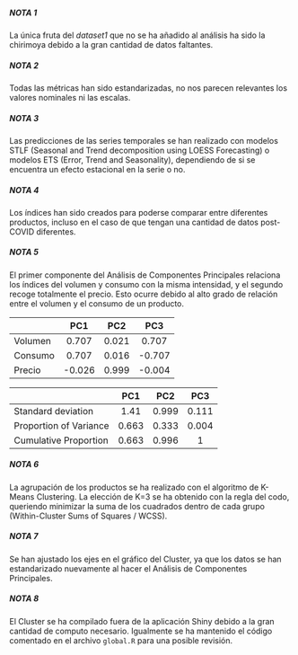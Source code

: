 ##### NOTA 1

La única fruta del *dataset1* que no se ha añadido al análisis ha sido la chirimoya debido a la gran cantidad de datos faltantes.

##### NOTA 2

Todas las métricas han sido estandarizadas, no nos parecen relevantes los valores nominales ni las escalas.

##### NOTA 3

Las predicciones de las series temporales se han realizado con modelos STLF (Seasonal and Trend decomposition using LOESS Forecasting) o modelos ETS (Error, Trend and Seasonality), dependiendo de si se encuentra un efecto estacional en la serie o no.

##### NOTA 4

Los índices han sido creados para poderse comparar entre diferentes productos, incluso en el caso de que tengan una cantidad de datos post-COVID diferentes.

##### NOTA 5

El primer componente del Análisis de Componentes Principales relaciona los índices del volumen y consumo con la misma intensidad, y el segundo recoge totalmente el precio. Esto ocurre debido al alto grado de relación entre el volumen y el consumo de un producto.

|         | PC1     | PC2   | PC3     |
|---------|:-------:|:-----:|:-------:|
|Volumen  | 0.707   | 0.021 | 0.707   |
|Consumo  | 0.707   | 0.016 | -0.707  |
|Precio   | -0.026  | 0.999 | -0.004  |

|                       | PC1   | PC2   | PC3   |
|-----------------------|:-----:|:-----:|:-----:|
|Standard deviation     | 1.41  | 0.999 | 0.111 |
|Proportion of Variance | 0.663 | 0.333 | 0.004 |
|Cumulative Proportion  | 0.663 | 0.996 | 1     |

##### NOTA 6

La agrupación de los productos se ha realizado con el algoritmo de K-Means Clustering. La elección de K=3 se ha obtenido con la regla del codo, queriendo minimizar la suma de los cuadrados dentro de cada grupo (Within-Cluster Sums of Squares / WCSS).

##### NOTA 7

Se han ajustado los ejes en el gráfico del Cluster, ya que los datos se han estandarizado nuevamente al hacer el Análisis de Componentes Principales.

##### NOTA 8

El Cluster se ha compilado fuera de la aplicación Shiny debido a la gran cantidad de computo necesario. Igualmente se ha mantenido el código comentado en el archivo `global.R` para una posible revisión.
